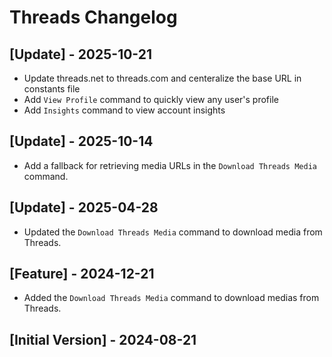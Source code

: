 # Threads Changelog

## [Update] - 2025-10-21

- Update threads.net to threads.com and centeralize the base URL in constants file
- Add `View Profile` command to quickly view any user's profile
- Add `Insights` command to view account insights

## [Update] - 2025-10-14

- Add a fallback for retrieving media URLs in the `Download Threads Media` command.

## [Update] - 2025-04-28

- Updated the `Download Threads Media` command to download media from Threads.

## [Feature] - 2024-12-21

- Added the `Download Threads Media` command to download medias from Threads.

## [Initial Version] - 2024-08-21
